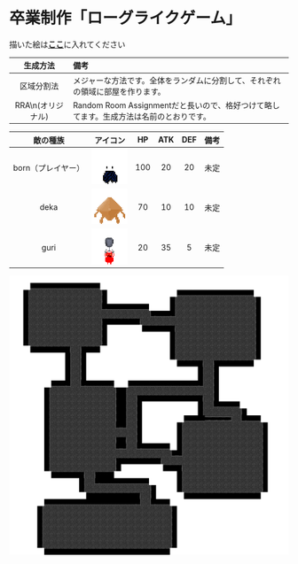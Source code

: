 # 卒業制作「ローグライクゲーム」

描いた絵は[**ここ**](/assets)に入れてください

|生成方法|備考|
|:--:|:--|
|区域分割法|メジャーな方法です。全体をランダムに分割して、それぞれの領域に部屋を作ります。|
|RRA\n(オリジナル)|Random Room Assignmentだと長いので、格好つけて略してます。生成方法は名前のとおりです。|

|敵の種族|アイコン|HP|ATK|DEF|備考|
|:--:|:--:|:--:|:--:|:--:|:--|
|born（プレイヤー）|![born](sample/born.png)|100|20|20|未定|
|deka|![deka](sample/deka.png)|70|10|10|未定|
|guri|![guri](sample/guri.png)|20|35|5|未定|

![参考画像](sample/sample.png)
